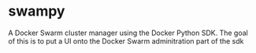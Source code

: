 # swampy
A Docker Swarm cluster manager using the Docker Python SDK.  The goal of this is to put a UI onto the Docker Swarm
adminitration part of the sdk
